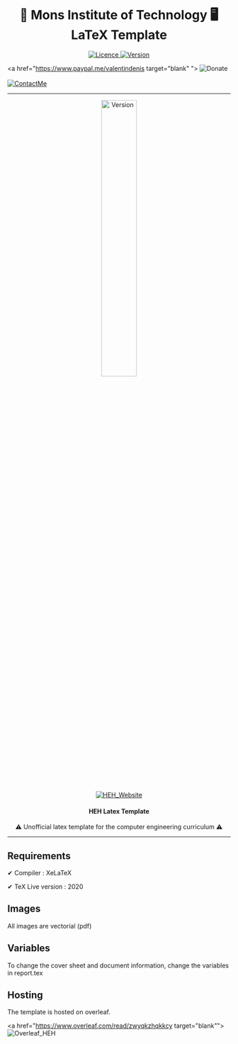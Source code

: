 <h1 align="center">
  🚀 Mons Institute of Technology 🖥️</br>
  LaTeX Template 
</h1>

<p align="center">
  <a href="#">
    <img src="https://img.shields.io/github/license/GitWatin/HEH_Latex_Template" alt="Licence">
  </a>

  <a href="#">
    <img src="https://img.shields.io/github/v/release/GitWatin/HEH_Latex_Template" alt="Version">
  </a>

  <a href="https://www.paypal.me/valentindenis target="blank" ">
    <img src="https://img.shields.io/badge/Donate-PayPal-green.svg" alt="Donate">
  </a>
  </br>
  </br>
  <a href="mailto:github@valdenis.be">
    <img src="https://img.shields.io/badge/Contact%20me-github%40valdenis.be-informational" alt="ContactMe">
  </a>
<p>

---

<p align="center">
<img src="https://www.valdenis.be/images/icones/heh_tech.png" width=40% alt="Version">
</br>
    <a href="https://www.heh.be target="blank" ">
    <img src="https://img.shields.io/badge/HEH%20Website-Click%20here-red" alt="HEH_Website">
  </a>
</br>

<h4 align="center"> HEH Latex Template </h4>
<p align="center">⚠️ Unofficial latex template for the computer engineering curriculum ⚠️</p>

</p>
</p>

---


## Requirements

  ✔ Compiler : XeLaTeX

  ✔ TeX Live version : 2020</br>

## Images

All images are vectorial (pdf)

## Variables 

To change the cover sheet and document information, change the variables in report.tex

## Hosting

The template is hosted on overleaf. 

<a href="https://www.overleaf.com/read/zwyqkzhqkkcy target="blank"">
  <img src="https://img.shields.io/badge/Redirect%20to%20%3A-Overleaf%20Read--Only-green" alt="Overleaf_HEH">
 </a>

